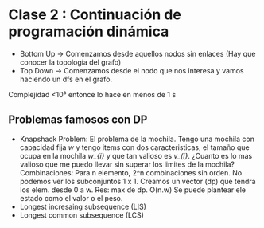 # Clase 2 : Continuación de programación dinámica

* Bottom Up -> Comenzamos desde aquellos nodos sin enlaces (Hay que conocer la topología del grafo)
* Top Down -> Comenzamos desde el nodo que nos interesa y vamos haciendo un dfs en el grafo.

Complejidad <10⁸ entonce lo hace en menos de 1 s

## Problemas famosos con DP
- Knapshack Problem: El problema de la mochila. Tengo una mochila con capacidad fija *w* y tengo items con dos caracteristicas, el tamaño que ocupa en la mochila *w_{i}* y que tan valioso es *v_{i}*. ¿Cuanto es lo mas valioso que me puedo llevar sin superar los limites de la mochila? Combinaciones: Para n elemento, 2^n combinaciones sin orden. No podemos ver los subconjuntos 1 x 1. Creamos un vector (dp) que tendra los elem. desde 0 a w. Res: max de dp. O(n.w) Se puede plantear ele estado como el valor o el peso.
- Longest incresaing subsequence (LIS)
- Longest common subsequence (LCS)